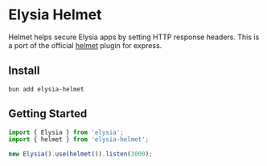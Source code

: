 # Elysia Helmet

Helmet helps secure Elysia apps by setting HTTP response headers. This is a port of the official [helmet](https://github.com/helmetjs/helmet) plugin for express.

## Install

```
bun add elysia-helmet
```

## Getting Started

```typescript
import { Elysia } from 'elysia';
import { helmet } from 'elysia-helmet';

new Elysia().use(helmet()).listen(3000);
```

